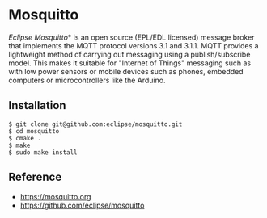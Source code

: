# Mosquitto

*Eclipse Mosquitto** is an open source (EPL/EDL licensed) message broker that implements the MQTT protocol versions 3.1 and 3.1.1. MQTT provides a lightweight method of carrying out messaging using a publish/subscribe model. This makes it suitable for "Internet of Things" messaging such as with low power sensors or mobile devices such as phones, embedded computers or microcontrollers like the Arduino.

## Installation

```
$ git clone git@github.com:eclipse/mosquitto.git
$ cd mosquitto
$ cmake .
$ make
$ sudo make install
```


## Reference

- https://mosquitto.org
- https://github.com/eclipse/mosquitto
